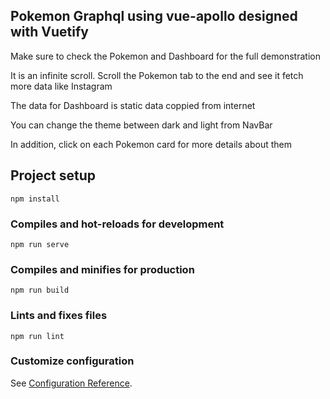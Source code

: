 ## Pokemon Graphql using vue-apollo designed with Vuetify

 Make sure to check the Pokemon and Dashboard for the full demonstration

 It is an infinite scroll. Scroll the Pokemon tab to the end and see it fetch more data like Instagram

 The data for Dashboard is static data coppied from internet
 
 You can change the theme between dark and light from NavBar
 
 In addition, click on each Pokemon card for more details about them

## Project setup

```
npm install
```

### Compiles and hot-reloads for development

```
npm run serve
```

### Compiles and minifies for production

```
npm run build
```

### Lints and fixes files

```
npm run lint
```

### Customize configuration

See [Configuration Reference](https://cli.vuejs.org/config/).
